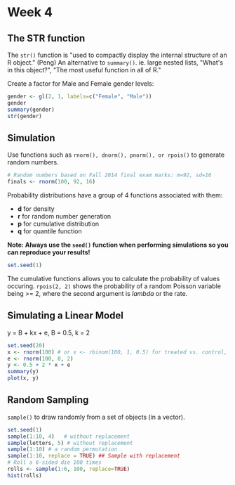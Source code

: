 # Week 4

## The STR function
The `str()` function is "used to compactly display the internal structure of an R object." (Peng) An alternative to `summary()`.
ie. large nested lists, "What's in this object?", "The most useful function in all of R."

Create a factor for Male and Female gender levels:
```R
gender <- gl(2, 1, labels=c("Female", "Male"))
gender
summary(gender)
str(gender)
```

## Simulation
Use functions such as `rnorm(), dnorm(), pnorm(), or rpois()` to generate random numbers.
```R
# Random numbers based on Fall 2014 final exam marks: m=92, sd=16
finals <- rnorm(100, 92, 16)
```

Probability distributions have a group of 4 functions associated with them:
- __d__ for density
- __r__ for random number generation
- __p__ for cumulative distribution
- __q__ for quantile function

__Note: Always use the `seed()` function when performing simulations so you can reproduce your results!__

```R
set.seed(1)
```
The cumulative functions allows you to calculate the probability of values occuring.
`rpois(2, 2)` shows the probability of a random Poisson variable being >= 2, where the second argument is _lambda_ or the rate.

## Simulating a Linear Model

y = B + kx + e, B = 0.5, k = 2

```R
set.seed(20)
x <- rnorm(100) # or x <- rbinom(100, 1, 0.5) for treated vs. control, or male vs. female
e <- rnorm(100, 0, 2)
y <- 0.5 + 2 * x + e
summary(y)
plot(x, y)
```

## Random Sampling
`sample()` to draw randomly from a set of objects (in a vector).
```R
set.seed(1)
sample(1:10, 4)   # without replacement
sample(letters, 5) # without replacement
sample(1:10) # a random permutation
sample(1:10, replace = TRUE) ## Sample with replacement
# Roll a 6-sided die 100 times
rolls <- sample(1:6, 100, replace=TRUE)
hist(rolls)

